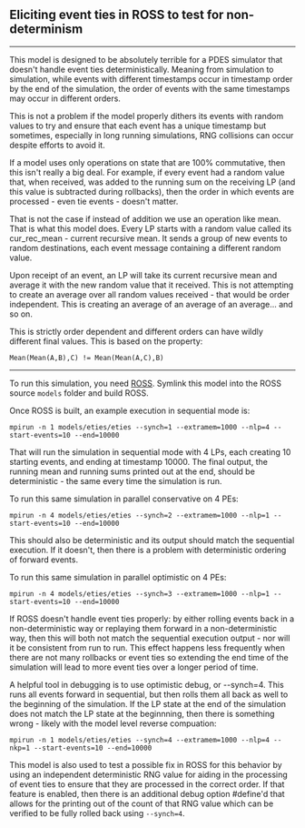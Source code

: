 Eliciting event ties in ROSS to test for non-determinism
---
---

This model is designed to be absolutely terrible for a PDES simulator that doesn't handle event ties deterministically. Meaning from simulation to simulation, while events with different timestamps occur in timestamp order by the end of the simulation, the order of events with the same timestamps may occur in different orders.

This is not a problem if the model properly dithers its events with random values to try and ensure that each event has a unique timestamp but sometimes, especially in long running simulations, RNG collisions can occur despite efforts to avoid it.


If a model uses only operations on state that are 100% commutative, then this isn't really a big deal. For example, if every event had a random value that, when received, was added to the running sum on the receiving LP (and this value is subtracted during rollbacks), then the order in which events are processed - even tie events - doesn't matter.

That is not the case if instead of addition we use an operation like mean. That is what this model does.
Every LP starts with a random value called its cur_rec_mean - current recursive mean. It sends a group of new events to random destinations, each event message containing a different random value.

Upon receipt of an event, an LP will take its current recursive mean and average it with the new random value that it received. This is not attempting to create an average over all random values received - that would be order independent. This is creating an average of an average of an average... and so on.

This is strictly order dependent and different orders can have wildly different final values. This is based on the property:

`Mean(Mean(A,B),C) != Mean(Mean(A,C),B)`

---

To run this simulation, you need [ROSS](https://github.com/ROSS-org/ROSS). Symlink this model into the ROSS source `models` folder and build ROSS.

Once ROSS is built, an example execution in sequential mode is:

```
mpirun -n 1 models/eties/eties --synch=1 --extramem=1000 --nlp=4 --start-events=10 --end=10000
```

That will run the simulation in sequential mode with 4 LPs, each creating 10 starting events, and ending at timestamp 10000. The final output, the running mean and running sums printed out at the end, should be deterministic - the same every time the simulation is run.

To run this same simulation in parallel conservative on 4 PEs:

```
mpirun -n 4 models/eties/eties --synch=2 --extramem=1000 --nlp=1 --start-events=10 --end=10000

```

This should also be deterministic and its output should match the sequential execution. If it doesn't, then there is a problem with deterministic ordering of forward events.

To run this same simulation in parallel optimistic on 4 PEs:

```
mpirun -n 4 models/eties/eties --synch=3 --extramem=1000 --nlp=1 --start-events=10 --end=10000
```

If ROSS doesn't handle event ties properly: by either rolling events back in a non-deterministic way or replaying them forward in a non-deterministic way, then this will both not match the sequential execution output - nor will it be consistent from run to run. This effect happens less frequently when there are not many rollbacks or event ties so extending the end time of the simulation will lead to more event ties over a longer period of time.

A helpful tool in debugging is to use optimistic debug, or --synch=4. This runs all events forward in sequential, but then rolls them all back as well to the beginning of the simulation. If the LP state at the end of the simulation does not match the LP state at the beginnning, then there is something wrong - likely with the model level reverse compuation:

```
mpirun -n 1 models/eties/eties --synch=4 --extramem=1000 --nlp=4 --nkp=1 --start-events=10 --end=10000
```


This model is also used to test a possible fix in ROSS for this behavior by using an independent deterministic RNG value for aiding in the processing of event ties to ensure that they are processed in the correct order. If that feature is enabled, then there is an additional debug option #define'd that allows for the printing out of the count of that RNG value which can be verified to be fully rolled back using `--synch=4`.